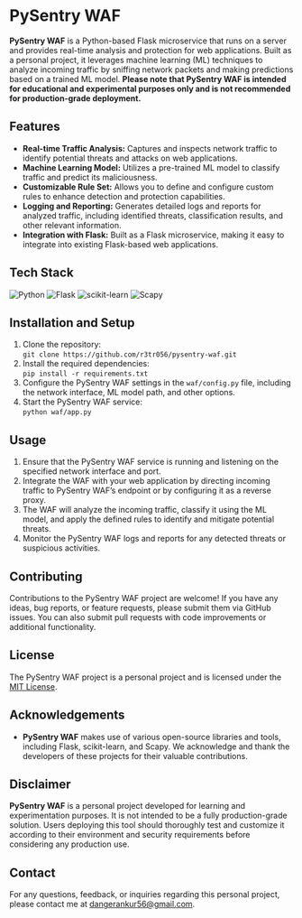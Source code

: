 # PySentry WAF


**PySentry WAF** is a Python-based Flask microservice that runs on a server and provides real-time analysis and protection for web applications. Built as a personal project, it leverages machine learning (ML) techniques to analyze incoming traffic by sniffing network packets and making predictions based on a trained ML model. **Please note that PySentry WAF is intended for educational and experimental purposes only and is not recommended for production-grade deployment.**

## Features

- **Real-time Traffic Analysis:** Captures and inspects network traffic to identify potential threats and attacks on web applications.
- **Machine Learning Model:** Utilizes a pre-trained ML model to classify traffic and predict its maliciousness.
- **Customizable Rule Set:** Allows you to define and configure custom rules to enhance detection and protection capabilities.
- **Logging and Reporting:** Generates detailed logs and reports for analyzed traffic, including identified threats, classification results, and other relevant information.
- **Integration with Flask:** Built as a Flask microservice, making it easy to integrate into existing Flask-based web applications.

## Tech Stack

![Python](https://img.shields.io/badge/Python-3.8%2B-blue)
![Flask](https://img.shields.io/badge/Flask-2.0.1-green)
![scikit-learn](https://img.shields.io/badge/scikit--learn-0.24.2-orange)
![Scapy](https://img.shields.io/badge/Scapy-2.4.5-brightgreen)


## Installation and Setup

1. Clone the repository:  
   `git clone https://github.com/r3tr056/pysentry-waf.git`
2. Install the required dependencies:  
   `pip install -r requirements.txt`
3. Configure the PySentry WAF settings in the `waf/config.py` file, including the network interface, ML model path, and other options.
4. Start the PySentry WAF service:  
   `python waf/app.py`


## Usage

1. Ensure that the PySentry WAF service is running and listening on the specified network interface and port.
2. Integrate the WAF with your web application by directing incoming traffic to PySentry WAF’s endpoint or by configuring it as a reverse proxy.
3. The WAF will analyze the incoming traffic, classify it using the ML model, and apply the defined rules to identify and mitigate potential threats.
4. Monitor the PySentry WAF logs and reports for any detected threats or suspicious activities.


## Contributing

Contributions to the PySentry WAF project are welcome! If you have any ideas, bug reports, or feature requests, please submit them via GitHub issues. You can also submit pull requests with code improvements or additional functionality.

## License

The PySentry WAF project is a personal project and is licensed under the [MIT License](LICENSE).

## Acknowledgements

- **PySentry WAF** makes use of various open-source libraries and tools, including Flask, scikit-learn, and Scapy. We acknowledge and thank the developers of these projects for their valuable contributions.

## Disclaimer

**PySentry WAF** is a personal project developed for learning and experimentation purposes. It is not intended to be a fully production-grade solution. Users deploying this tool should thoroughly test and customize it according to their environment and security requirements before considering any production use.

## Contact

For any questions, feedback, or inquiries regarding this personal project, please contact me at [dangerankur56@gmail.com](mailto:dangerankur56@gmail.com).
